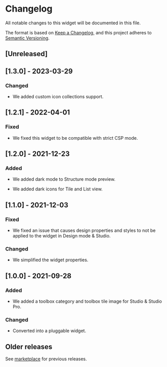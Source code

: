 # Changelog

All notable changes to this widget will be documented in this file.

The format is based on [Keep a Changelog](https://keepachangelog.com/en/1.0.0/), and this project adheres to [Semantic Versioning](https://semver.org/spec/v2.0.0.html).

## [Unreleased]

## [1.3.0] - 2023-03-29

### Changed

-   We added custom icon collections support.

## [1.2.1] - 2022-04-01

### Fixed

-   We fixed this widget to be compatible with strict CSP mode.

## [1.2.0] - 2021-12-23

### Added

-   We added dark mode to Structure mode preview.

-   We added dark icons for Tile and List view.

## [1.1.0] - 2021-12-03

### Fixed

-   We fixed an issue that causes design properties and styles to not be applied to the widget in Design mode & Studio.

### Changed

-   We simplified the widget properties.

## [1.0.0] - 2021-09-28

### Added

-   We added a toolbox category and toolbox tile image for Studio & Studio Pro.

### Changed

-   Converted into a pluggable widget.

## Older releases

See [marketplace](https://marketplace.mendix.com/link/component/108261) for previous releases.
